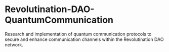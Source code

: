 # Revolutination-DAO-QuantumCommunication
Research and implementation of quantum communication protocols to secure and enhance communication channels within the Revolutination DAO network.
